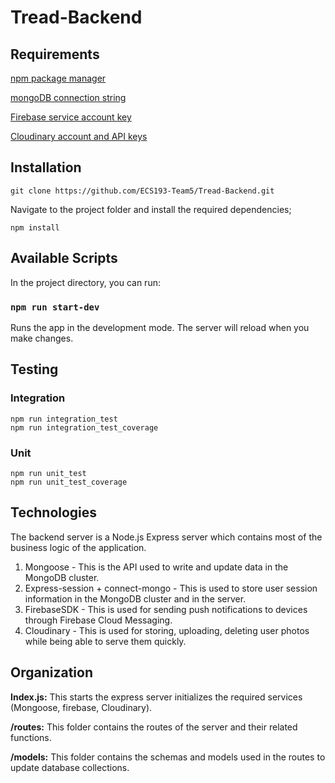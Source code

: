 # Tread-Backend


## Requirements

[npm package manager](https://docs.npmjs.com/downloading-and-installing-node-js-and-npm)

[mongoDB connection string](https://www.mongodb.com/basics/mongodb-connection-string)

[Firebase service account key](https://firebase.google.com/docs/admin/setup#initialize_the_sdk_in_non-google_environments)

[Cloudinary account and API keys](https://support.cloudinary.com/hc/en-us/articles/202520942-How-do-I-create-a-new-API-key-and-API-secret-or-remove-an-old-key-)


## Installation


```
git clone https://github.com/ECS193-Team5/Tread-Backend.git
```


Navigate to the project folder and install the required dependencies;


```
npm install
```

## Available Scripts

In the project directory, you can run:

### `npm run start-dev`

Runs the app in the development mode.
The server will reload when you make changes.


## Testing


### Integration


```
npm run integration_test
npm run integration_test_coverage
```



### Unit


```
npm run unit_test
npm run unit_test_coverage
```



## Technologies

The backend server is a Node.js Express server which contains most of the business logic of the application. 



1. Mongoose - This is the API used to write and update data in the MongoDB cluster.
2. Express-session + connect-mongo - This is used to store user session information in the MongoDB cluster and in the server.
3. FirebaseSDK - This is used for sending push notifications to devices through Firebase Cloud Messaging.
4. Cloudinary - This is used for storing, uploading, deleting user photos while being able to serve them quickly.


## Organization

**Index.js:** This starts the express server initializes the required services (Mongoose, firebase, Cloudinary).

**/routes:** This folder contains the routes of the server and their related functions.

**/models:** This folder contains the schemas and models used in the routes to update database collections.
